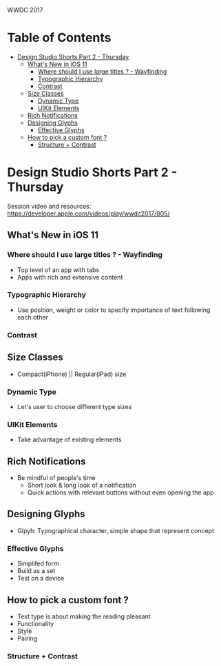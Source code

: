 WWDC 2017

Table of Contents
=================

  * [Design Studio Shorts Part 2 \- Thursday](#design-studio-shorts-2---thursday)
    * [What's New in iOS 11](#whats-new-in-ios-11)
      * [Where should I use large titles ? \- Wayfinding](#where-should-i-use-large-titles----wayfinding)
      * [Typographic Hierarchy](#typographic-hierarchy)
      * [Contrast](#contrast)
    * [Size Classes](#size-classes)
      * [Dynamic Type](#dynamic-type)
      * [UIKit Elements](#uikit-elements)
    * [Rich Notifications](#rich-notifications)
    * [Designing Glyphs](#designing-glyphs)
      * [Effective Glyphs](#effective-glyphs)
    * [How to pick a custom font ?](#how-to-pick-a-custom-font-)
      * [Structure \+ Contrast](#structure--contrast)

# Design Studio Shorts Part 2 - Thursday
Session video and resources: https://developer.apple.com/videos/play/wwdc2017/805/

## What's New in iOS 11
### Where should I use large titles ? - Wayfinding
  - Top level of an app with tabs
  - Apps with rich and extensive content
### Typographic Hierarchy
  - Use position, weight or color to specify importance of text following each other
### Contrast

## Size Classes
  - Compact(iPhone) || Regular(iPad) size
### Dynamic Type
  - Let's user to choose different type sizes
### UIKit Elements
  - Take advantage of existing elements

## Rich Notifications
  - Be mindful of people's time
    - Short look & long look of a notification
    - Quick actions with relevant buttons without even opening the app

## Designing Glyphs
  - Glpyh: Typographical character, simple shape that represent concept
### Effective Glyphs
  - Simplifed form
  - Build as a set
  - Test on a device

## How to pick a custom font ?
  - Text type is about making the reading pleasant
  - Functionality
  - Style
  - Pairing
### Structure + Contrast

